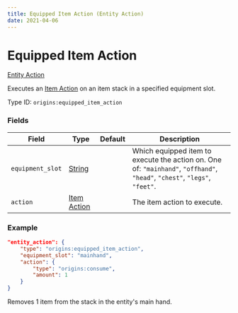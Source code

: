 ```yaml
---
title: Equipped Item Action (Entity Action)
date: 2021-04-06
---
```


# Equipped Item Action

[Entity Action](../entity_actions.md)

Executes an [Item Action](../item_actions.md) on an item stack in a specified equipment slot.

Type ID: `origins:equipped_item_action`

### Fields

Field  | Type | Default | Description
-------|------|---------|-------------
`equipment_slot` | [String](../data_types/string.md) | |  Which equipped item to execute the action on. One of: `"mainhand"`, `"offhand"`, `"head"`, `"chest"`, `"legs"`, `"feet"`.
`action` | [Item Action](../item_actions.md) | | The item action to execute.

### Example
```json
"entity_action": {
  	"type": "origins:equipped_item_action",
  	"equipment_slot": "mainhand",
  	"action": {
	  	"type": "origins:consume",
	  	"amount": 1
  	}
}
```
Removes 1 item from the stack in the entity's main hand.
